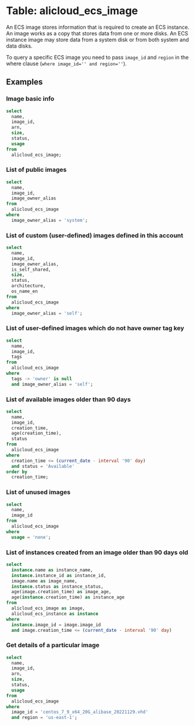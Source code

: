 # Table: alicloud_ecs_image

An ECS image stores information that is required to create an ECS instance. An image works as a copy that stores data from one or more disks. An ECS instance image may store data from a system disk or from both system and data disks.

To query a specific ECS image you need to pass `image_id` and `region` in the where clause (`where image_id='' and region=''`).

## Examples

### Image basic info

```sql
select
  name,
  image_id,
  arn,
  size,
  status,
  usage
from
  alicloud_ecs_image;
```

### List of public images

```sql
select
  name,
  image_id,
  image_owner_alias
from
  alicloud_ecs_image
where
  image_owner_alias = 'system';
```

### List of custom (user-defined) images defined in this account

```sql
select
  name,
  image_id,
  image_owner_alias,
  is_self_shared,
  size,
  status,
  architecture,
  os_name_en
from
  alicloud_ecs_image
where
  image_owner_alias = 'self';
```

### List of user-defined images which do not have owner tag key

```sql
select
  name,
  image_id,
  tags
from
  alicloud_ecs_image
where
  tags -> 'owner' is null
  and image_owner_alias = 'self';
```

### List of available images older than 90 days

```sql
select
  name,
  image_id,
  creation_time,
  age(creation_time),
  status
from
  alicloud_ecs_image
where
  creation_time <= (current_date - interval '90' day)
  and status = 'Available'
order by
  creation_time;
```

### List of unused images

```sql
select
  name,
  image_id
from
  alicloud_ecs_image
where
  usage = 'none';
```

### List of instances created from an image older than 90 days old

```sql
select
  instance.name as instance_name,
  instance.instance_id as instance_id,
  image.name as image_name,
  instance.status as instance_status,
  age(image.creation_time) as image_age,
  age(instance.creation_time) as instance_age
from
  alicloud_ecs_image as image,
  alicloud_ecs_instance as instance
where
  instance.image_id = image.image_id
  and image.creation_time <= (current_date - interval '90' day)
```

### Get details of a particular image

```sql
select
  name,
  image_id,
  arn,
  size,
  status,
  usage
from
  alicloud_ecs_image
where
  image_id = 'centos_7_9_x64_20G_alibase_20221129.vhd'
  and region = 'us-east-1';
```
